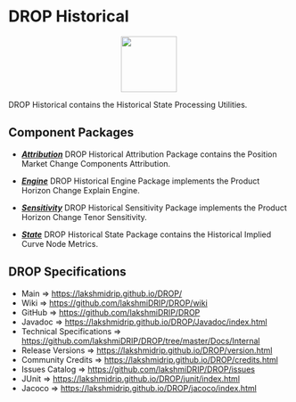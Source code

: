 # DROP Historical

<p align="center"><img src="https://github.com/lakshmiDRIP/DROP/blob/master/DRIP_Logo.gif?raw=true" width="100"></p>

DROP Historical contains the Historical State Processing Utilities.


## Component Packages

 * [***Attribution***](https://github.com/lakshmiDRIP/DROP/tree/master/src/main/java/org/drip/historical/attribution)
DROP Historical Attribution Package contains the Position Market Change Components Attribution.

 * [***Engine***](https://github.com/lakshmiDRIP/DROP/tree/master/src/main/java/org/drip/historical/engine)
DROP Historical Engine Package implements the Product Horizon Change Explain Engine.

 * [***Sensitivity***](https://github.com/lakshmiDRIP/DROP/tree/master/src/main/java/org/drip/historical/sensitivity)
DROP Historical Sensitivity Package implements the Product Horizon Change Tenor Sensitivity.

 * [***State***](https://github.com/lakshmiDRIP/DROP/tree/master/src/main/java/org/drip/historical/state)
DROP Historical State Package contains the Historical Implied Curve Node Metrics.


## DROP Specifications

 * Main                     => https://lakshmidrip.github.io/DROP/
 * Wiki                     => https://github.com/lakshmiDRIP/DROP/wiki
 * GitHub                   => https://github.com/lakshmiDRIP/DROP
 * Javadoc                  => https://lakshmidrip.github.io/DROP/Javadoc/index.html
 * Technical Specifications => https://github.com/lakshmiDRIP/DROP/tree/master/Docs/Internal
 * Release Versions         => https://lakshmidrip.github.io/DROP/version.html
 * Community Credits        => https://lakshmidrip.github.io/DROP/credits.html
 * Issues Catalog           => https://github.com/lakshmiDRIP/DROP/issues
 * JUnit                    => https://lakshmidrip.github.io/DROP/junit/index.html
 * Jacoco                   => https://lakshmidrip.github.io/DROP/jacoco/index.html
